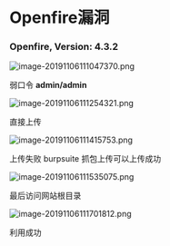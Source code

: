 # Openfire漏洞

### Openfire, Version: 4.3.2

![image-20191106111047370.png](https://i.loli.net/2019/11/06/i752MeE9zvFRCyX.png)

弱口令 **admin/admin**

![image-20191106111254321.png](https://i.loli.net/2019/11/06/xNYBiuEhn2sJCG9.png)

直接上传

![image-20191106111415753.png](https://i.loli.net/2019/11/06/KSDvTw2uHOX591k.png)

上传失败 burpsuite 抓包上传可以上传成功

![image-20191106111535075.png](https://i.loli.net/2019/11/06/DHBK6FyIEtRUv3G.png)

最后访问网站根目录

![image-20191106111701812.png](https://i.loli.net/2019/11/06/cNwZjnL2RCK5DTz.png)

利用成功
